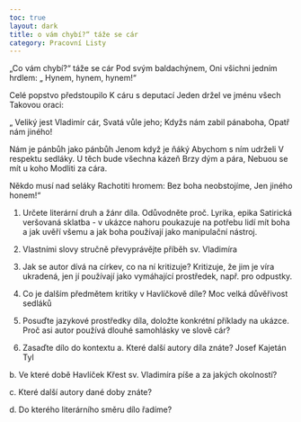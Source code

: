 ```yaml
---
toc: true
layout: dark
title: o vám chybí?“ táže se cár 
category: Pracovní Listy 
---
```

„Co vám chybí?“ táže se cár
Pod svým baldachýnem,
Oni všichni jedním hrdlem:
„ Hynem, hynem, hynem!“

Celé popstvo předstoupilo
K cáru s deputací
Jeden držel ve jménu všech
Takovou oraci:

„ Veliký jest Vladimír cár,
Svatá vůle jeho;
Kdyžs nám zabil pánaboha,
Opatř nám jiného!

Nám je pánbůh jako pánbůh
Jenom když je ňáký
Abychom s ním udrželi
V respektu sedláky.
U těch bude všechna kázeň
Brzy dým a pára,
Nebuou se mít u koho
Modliti za cára.

Někdo musí nad seláky
Rachotiti hromem: 
Bez boha neobstojíme, 
Jen jiného honem!“

1. Určete literární druh a žánr díla. Odůvodněte proč.
Lyrika, epika
Satirická veršovaná sklatba - v ukázce nahoru poukazuje na potřebu lidí mít boha a jak uvěří všemu a jak boha používají jako manipulační nástroj.

2.  Vlastními slovy stručně převyprávějte příběh sv. Vladimíra

3. Jak se autor dívá na církev, co na ní kritizuje?
Kritizuje, že jim je víra ukradená, jen jí používají jako vymáhající prostředek, např. pro odpustky.

4. Co je dalším předmětem kritiky v Havlíčkově díle?
Moc velká důvěřivost sedláků

5. Posuďte jazykové prostředky díla, doložte konkrétní příklady na ukázce. Proč asi autor používá dlouhé samohlásky ve slově cár?

6. Zasaďte dílo do kontextu
a. Které další autory díla znáte?
Josef Kajetán Tyl

b. Ve které době Havlíček Křest sv. Vladimíra píše a za jakých okolností?

c. Které další autory dané doby znáte?

d. Do kterého literárního směru dílo řadíme?
